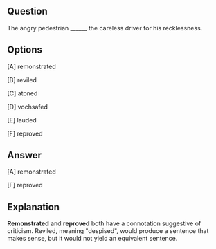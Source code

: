 ## Question

The angry pedestrian ______ the careless driver for his recklessness.

## Options

[A] remonstrated

[B] reviled

[C] atoned

[D] vochsafed

[E] lauded

[F] reproved

## Answer

[A] remonstrated

[F] reproved

## Explanation

**Remonstrated** and **reproved** both have a connotation suggestive of criticism. Reviled, meaning "despised", would produce a sentence that makes sense, but it would not yield an equivalent sentence.
